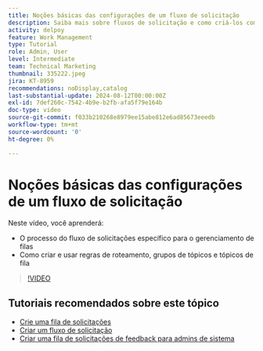 ```yaml
---
title: Noções básicas das configurações de um fluxo de solicitação
description: Saiba mais sobre fluxos de solicitação e como criá-los com regras de roteamento, grupos de tópicos e tópicos da fila.
activity: delpoy
feature: Work Management
type: Tutorial
role: Admin, User
level: Intermediate
team: Technical Marketing
thumbnail: 335222.jpeg
jira: KT-8959
recommendations: noDisplay,catalog
last-substantial-update: 2024-08-12T00:00:00Z
exl-id: 7def260c-7542-4b9e-b2fb-afa5f79e164b
doc-type: video
source-git-commit: f033b210268e8979ee15abe812e6ad85673eeedb
workflow-type: tm+mt
source-wordcount: '0'
ht-degree: 0%

---
```


# Noções básicas das configurações de um fluxo de solicitação

Neste vídeo, você aprenderá:

* O processo do fluxo de solicitações específico para o gerenciamento de filas
* Como criar e usar regras de roteamento, grupos de tópicos e tópicos de fila

>[!VIDEO](https://video.tv.adobe.com/v/335222/?quality=12&learn=on)

## Tutoriais recomendados sobre este tópico

* [Crie uma fila de solicitações](/help/manage-work/request-queues/create-a-request-queue.md)
* [Criar um fluxo de solicitação](/help/manage-work/request-queues/create-a-request-flow.md)
* [Criar uma fila de solicitações de feedback para admins de sistema](/help/manage-work/request-queues/create-a-system-admin-feedback-request-queue.md)
